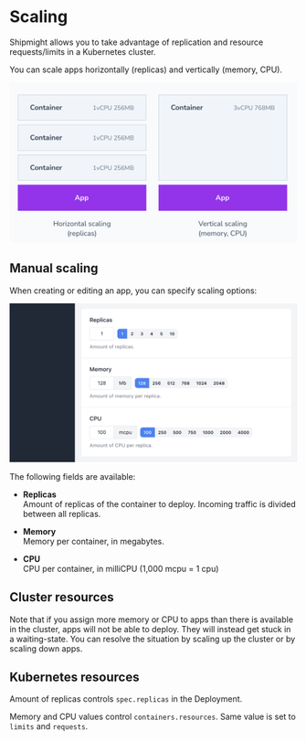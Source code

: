 # Scaling

Shipmight allows you to take advantage of replication and resource requests/limits in a Kubernetes cluster.

You can scale apps horizontally (replicas) and vertically (memory, CPU).

![Diagram of horizontal vs. vertical scaling](images/scaling.horizontal-vs-vertical.png)

## Manual scaling

When creating or editing an app, you can specify scaling options:

![Screenshot of Scaling -inputs](images/scaling.scaling-fields.png)

The following fields are available:

- **Replicas**  
  Amount of replicas of the container to deploy. Incoming traffic is divided between all replicas.

- **Memory**  
  Memory per container, in megabytes.

- **CPU**  
  CPU per container, in milliCPU (1,000 mcpu = 1 cpu)

## Cluster resources

Note that if you assign more memory or CPU to apps than there is available in the cluster, apps will not be able to deploy. They will instead get stuck in a waiting-state. You can resolve the situation by scaling up the cluster or by scaling down apps.

## Kubernetes resources

Amount of replicas controls `spec.replicas` in the Deployment.

Memory and CPU values control `containers.resources`. Same value is set to `limits` and `requests`.
